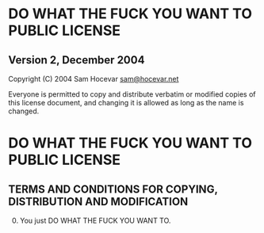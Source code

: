  #       DO WHAT THE FUCK YOU WANT TO PUBLIC LICENSE 
 ##                   Version 2, December 2004 

 Copyright (C) 2004 Sam Hocevar <sam@hocevar.net> 

 Everyone is permitted to copy and distribute verbatim or modified 
 copies of this license document, and changing it is allowed as long 
 as the name is changed. 

 #           DO WHAT THE FUCK YOU WANT TO PUBLIC LICENSE 
 ##  TERMS AND CONDITIONS FOR COPYING, DISTRIBUTION AND MODIFICATION 

  0. You just DO WHAT THE FUCK YOU WANT TO.
